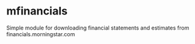 # mfinancials
Simple module for downloading financial statements and estimates from financials.morningstar.com
